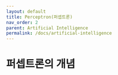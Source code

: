 ```yaml
---
layout: default
title: Perceptron(퍼셉트론)
nav_order: 2
parent: Artificial Intelligence
permalink: /docs/artificial-intelligence
---
```


# 퍼셉트론의 개념